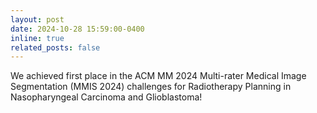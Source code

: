 ```yaml
---
layout: post
date: 2024-10-28 15:59:00-0400
inline: true
related_posts: false
---
```


We achieved first place in the ACM MM 2024 Multi-rater Medical Image Segmentation (MMIS 2024) challenges for Radiotherapy Planning in Nasopharyngeal Carcinoma and Glioblastoma! 
